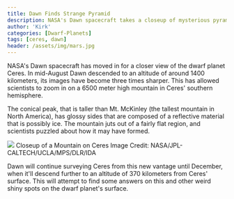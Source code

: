 ```yaml
---
title: Dawn Finds Strange Pyramid
description: NASA's Dawn spacecraft takes a closeup of mysterious pyramid on Ceres.
author: 'Kirk'
categories: [Dwarf-Planets]
tags: [ceres, dawn]
header: /assets/img/mars.jpg
---
```


NASA's Dawn spacecraft has moved in for a closer view of the dwarf planet Ceres. In mid-August Dawn descended to an altitude of around 1400 kilometers, its images have become three times sharper. This has allowed scientists to zoom in on a 6500 meter high mountain in Ceres' southern hemisphere.

The conical peak, that is taller than Mt. McKinley (the tallest mountain in North America), has glossy sides that are composed of a reflective material that is possibly ice. The mountain juts out of a fairly flat region, and scientists puzzled about how it may have formed.

![](/images/dawn-ceres-pyramid.jpg)
<span class="caption text-muted">Closeup of a Mountain on Ceres</span>
<span class="caption text-muted">Image Credit: NASA/JPL-CALTECH/UCLA/MPS/DLR/IDA</span>

Dawn will continue surveying Ceres from this new vantage until December, when it'll descend further to an altitude of 370 kilometers from Ceres' surface. This will attempt to find some answers on this and other weird shiny spots on the dwarf planet's surface.
